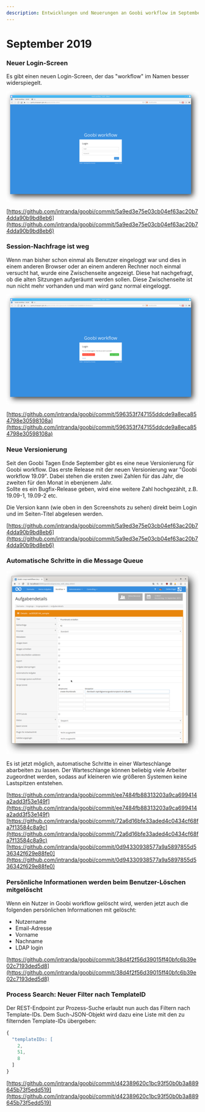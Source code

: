 ```yaml
---
description: Entwicklungen und Neuerungen an Goobi workflow im September 2019
---
```


# September 2019

### Neuer Login-Screen

Es gibt einen neuen Login-Screen, der das "workflow" im Namen besser widerspiegelt.

![Neuer Login-screen](../.gitbook/assets/1909_login_screen.png)

[https://github.com/intranda/goobi/commit/5a9ed3e75e03cb04ef63ac20b74dda90b9bd8eb6](https://github.com/intranda/goobi/commit/5a9ed3e75e03cb04ef63ac20b74dda90b9bd8eb6)

### Session-Nachfrage ist weg

Wenn man bisher schon einmal als Benutzer eingeloggt war und dies in einem anderen Browser oder an einem anderen Rechner noch einmal versucht hat, wurde eine Zwischenseite angezeigt. Diese hat nachgefragt, ob die alten Sitzungen aufgeräumt werden sollen. Diese Zwischenseite ist nun nicht mehr vorhanden und man wird ganz normal eingeloggt.

![Jetzt nicht mehr da: Session-Zwischenseite](../.gitbook/assets/1909_session_screen.png)

[https://github.com/intranda/goobi/commit/596353f747155ddcde9a8eca854798e30598108a](https://github.com/intranda/goobi/commit/596353f747155ddcde9a8eca854798e30598108a)

### Neue Versionierung

Seit den Goobi Tagen Ende September gibt es eine neue Versionierung für Goobi workflow. Das erste Release mit der neuen Versionierung war "Goobi workflow 19.09". Dabei stehen die ersten zwei Zahlen für das Jahr, die zweiten für den Monat in ebenjenem Jahr.  
Sollte es ein Bugfix-Release geben, wird eine weitere Zahl hochgezählt, z.B. 19.09-1, 19.09-2 etc.

Die Version kann \(wie oben in den Screenshots zu sehen\) direkt beim Login und im Seiten-Titel abgelesen werden.

[https://github.com/intranda/goobi/commit/5a9ed3e75e03cb04ef63ac20b74dda90b9bd8eb6](https://github.com/intranda/goobi/commit/5a9ed3e75e03cb04ef63ac20b74dda90b9bd8eb6)

### Automatische Schritte in die Message Queue

![Schritte-Details mit aktivierter Message-Queue Checkbox](../.gitbook/assets/1909_step_to_mq.png)

Es ist jetzt möglich, automatische Schritte in einer Warteschlange abarbeiten zu lassen. Der Warteschlange können beliebig viele Arbeiter zugeordnet werden, sodass auf kleineren wie größeren Systemen keine Lastspitzen entstehen.

[https://github.com/intranda/goobi/commit/ee7484fb88313203a9ca699414a2add3f53e149f](https://github.com/intranda/goobi/commit/ee7484fb88313203a9ca699414a2add3f53e149f) [https://github.com/intranda/goobi/commit/72a6d16bfe33aded4c0434cf68fa7f13584c8a9c](https://github.com/intranda/goobi/commit/72a6d16bfe33aded4c0434cf68fa7f13584c8a9c) [https://github.com/intranda/goobi/commit/0d94330938577a9a5897855d536342f629e88fe0](https://github.com/intranda/goobi/commit/0d94330938577a9a5897855d536342f629e88fe0)

### Persönliche Informationen werden beim Benutzer-Löschen mitgelöscht

Wenn ein Nutzer in Goobi workflow gelöscht wird, werden jetzt auch die folgenden persönlichen Informationen mit gelöscht:

* Nutzername
* Email-Adresse
* Vorname
* Nachname
* LDAP login

[https://github.com/intranda/goobi/commit/38d4f2f56d39015ff40bfc6b39e02c7193ded5d8](https://github.com/intranda/goobi/commit/38d4f2f56d39015ff40bfc6b39e02c7193ded5d8)

### Process Search: Neuer Filter nach TemplateID

Der REST-Endpoint zur Prozess-Suche erlaubt nun auch das Filtern nach Template-IDs. Dem Such-JSON-Objekt wird dazu eine Liste mit den zu filternden Template-IDs übergeben:

```javascript
{
  "templateIDs: [
    2,
    51,
    8
  ]
}
```

[https://github.com/intranda/goobi/commit/d42389620c1bc93f50b0b3a889645b73f5edd519](https://github.com/intranda/goobi/commit/d42389620c1bc93f50b0b3a889645b73f5edd519)

